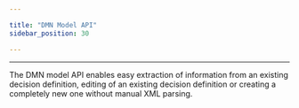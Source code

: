 ```yaml
---

title: "DMN Model API"
sidebar_position: 30

---
```


---

The DMN model API enables easy extraction of information from an existing decision definition, editing of an existing decision definition or creating a completely new one without manual XML parsing.